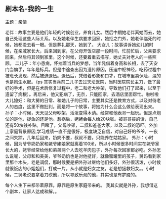 ## 剧本名-我的一生

主题：亲情

老伴：故事主要是他们年轻的时候创业，养育儿女。然后中期她老伴离她而去，她自己处理这些人际关系。以及她老伴生病要求回家，她拒之门外，她老伴临死的时候，她都没去看一眼。但是葬礼那天，她到了。
大女儿：故事讲诉她幼儿的时候，在亲戚家长大，后来回到家，在父母开饭店那一段时间，忙前忙后，父亲要求回来，然后将其领到家里。这个时候，还要着重去描写，她丈夫对老人的一些照顾。
二儿子：年小患病，怀揣着当兵的梦想，当年凭借着身高和长相，去了天安门当旗手，年年是标兵。但是中途查出因为遗传原因，压迫中枢神经，吃药过程中被班长发现，然后被迫退伍。退伍后，凭借着形象和口才，在城市里卖保险，混的也是风生水起。（ps 其实当兵前二儿子去过天坛医院，当时医院院长主刀，做了最好的手术，但是在术后修复过程中，老二和老大吵架，导致他们打了起来，以至于遗留了病根）。再后来，他又犯病了，无奈，只能回家，去酒店里面帮忙。啦啦啦
大儿媳妇：和大舅的日常、和她儿子的日常，主要其实还是教育方式，以及对待老人的态度，这里不做批判，而是将一个故事，将她为什么会这么做给表现出来。
孙子：小时候，天天见父母吵架，活泼变得木讷。经常和他表哥一起玩。但是点炮仗的是他，捉鱼的还是他。惹祸后，姥姥会每人给20块钱。被哥哥揍的话，自己还有50块钱补贴。目睹了，父母吵架，二叔和爸爸大家，以及二叔的恐吓。外加上家庭背景原因,学习成绩一直不是很好，极度缺乏自信，对自己好的爷爷，一夜之间失踪，几年后回来，奶奶不要，叔叔不要，只能养在姑姑家。
外孙：小时候，因为爷爷奶奶家和姥爷姥娘家就离着100米，所以小时候很多时间实在姥爷家长大的，姥爷经常给他和弟弟两个人去吃羊肉包子，外孙每次回家都必吃。外孙怎么说呢，父母和和美美，爷爷奶奶也是对他挺好，就像蜜罐里的孩子，舅妈看到家里那个木头，老是调侃，那时候要是把外孙过继给他们多好，外孙很活泼，小时候就很饭店的小姐姐们，打成一片。从小就是妇女之友，老是想拯救妇女。。小时候，二舅老说要拿着刀砍他，所以导致乐观的他，其实也是有梦魇的。


每个人生下来都带着原罪，原罪是原生家庭带来的。
我其实就是外孙，我想借这个剧本，让家人达成和解。。